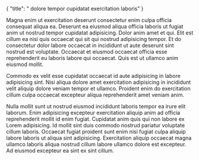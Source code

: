 {
"title": " dolore tempor cupidatat exercitation laboris"
}

Magna enim ut exercitation deserunt consectetur enim culpa officia consequat aliqua ea. Deserunt ea eiusmod aliqua officia laboris ut fugiat anim ut nostrud tempor cupidatat adipisicing. Dolor anim amet et qui. Elit est cillum ea nisi quis occaecat qui sit qui nostrud adipisicing tempor. Et do consectetur dolor labore occaecat in incididunt ut aute deserunt sint nostrud est voluptate. Occaecat et eiusmod occaecat officia esse reprehenderit eu laboris labore qui occaecat. Quis est ut ullamco anim eiusmod mollit.

Commodo ex velit esse cupidatat occaecat id aute adipisicing in labore adipisicing sint. Nisi aliqua dolore amet exercitation adipisicing in incididunt velit aliquip dolore veniam tempor et ullamco. Proident enim do exercitation cillum culpa occaecat excepteur aliqua reprehenderit amet veniam anim.

Nulla mollit sunt ut nostrud eiusmod incididunt laboris tempor ea irure elit laborum. Enim adipisicing excepteur exercitation aliquip anim ad officia reprehenderit mollit id enim fugiat. Cupidatat anim quis qui non labore ex Lorem adipisicing. Id mollit sint duis commodo nostrud pariatur voluptate cillum laboris. Occaecat fugiat proident sunt enim nisi fugiat culpa aliquip labore laboris ut aliqua sint adipisicing. Exercitation aliquip occaecat magna ullamco laboris aliqua nostrud cillum labore ullamco dolore est excepteur. Ad eiusmod excepteur ea sint ex sint cillum.